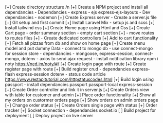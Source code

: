 [+] Create directory structure /n
[+] Create a NPM project and install all dependancies
    - Dependancies
        - express
        - ejs express-ejs-layouts
    - Dev dependancies
        - nodemon
[+] Create Express server - Create a server.js file
[+] Git setup and first commit
[+] Install Laravel Mix
    - setup js and scss
[+] Install tailwind css
[+] Create Home page using Html and Css
[+] Create Cart page
    - order summary section
    - empty cart section
[+] - move routes to routes files
[+] - Create dedicated controllers
[+] Add to cart functionality
    [+] Fetch all pizzas from db and show on home page
    [+] Create menu model and put dummy Data
        - connect to mongo db
        - use connect-mongo for session store
            - dependancies
                - mongoose, express-session, connect-mongo, dotenv
    - axios to send ajax request
    - install notification library npm i noty   https://ned.im/noty/#/
[+] Create login page with route
[+] Create register page with route
[+] Build register crud
    - dependancies express-flash express-session dotenv
    - status code article https://www.restapitutorial.com/httpstatuscodes.html
[+] Build login using passport
    - install dependancies passport passport-local express-session
[+] Create Order controller and link it in server.js
[+] Create Orders view with table for customer and admin
[+] Place order functionality
[+] Show all my orders on custormer orders page
[+] Show orders on admin orders page
[+] Change order status
[+] Create Orders single page with status
[+] Order tracker
    [+] Socket connection
        - dependancies socket.io
[ ] Build project for deployment
[ ] Deploy project on live server